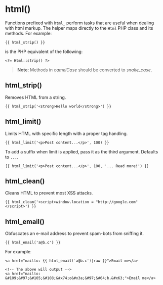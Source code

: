 # html()

Functions prefixed with `html_` perform tasks that are useful when dealing with html markup. The helper maps directly to the `Html` PHP class and its methods. For example:

    {{ html_strip() }}

is the PHP equivalent of the following:

    <?= Html::strip() ?>

> **Note**: Methods in *camelCase* should be converted to *snake_case*.

## html_strip()

Removes HTML from a string.

    {{ html_strip('<strong>Hello world</strong>') }}

## html_limit()

Limits HTML with specific length with a proper tag handling.

    {{ html_limit('<p>Post content...</p>', 100) }}

To add a suffix when limit is applied, pass it as the third argument. Defaults to `...`.

    {{ html_limit('<p>Post content...</p>', 100, '... Read more!') }}

## html_clean()

Cleans HTML to prevent most XSS attacks.

    {{ html_clean('<script>window.location = "http://google.com"</script>') }}

## html_email()

Obfuscates an e-mail address to prevent spam-bots from sniffing it.

    {{ html_email('a@b.c') }}

For example:

    <a href="mailto: {{ html_email('a@b.c')|raw }}">Email me</a>

    <!-- The above will output -->
    <a href="mailto: &#109;&#97;&#105;&#108;&#x74;o&#x3a;&#97;&#64;b.&#x63;">Email me</a>
